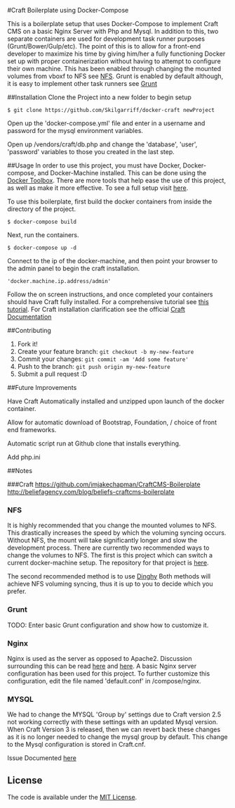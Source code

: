 #Craft Boilerplate using Docker-Compose

This is a boilerplate setup that uses Docker-Compose to implement Craft CMS on a basic Nginx Server with Php and Mysql. In addition to this, two separate containers are used for development task runner purposes (Grunt/Bower/Gulp/etc). The point of this is to allow for a front-end developer to maximize his time by giving him/her a fully functioning Docker set up with proper containerization without having to attempt to configure their own machine. This has been enabled through changing the mounted volumes from vboxf to NFS see [NFS](#nfs). Grunt is enabled by default although, it is easy to implement other task runners see [Grunt](#grunt)

##Installation
Clone the Project into a new folder to begin setup

    $ git clone https://github.com/Skilgarriff/docker-craft newProject

Open up the 'docker-compose.yml' file and enter in a username and password for the mysql environment variables.

Open up /vendors/craft/db.php and change the 'database', 'user', 'password' variables to those you created in the last step.

##Usage
In order to use this project, you must have Docker, Docker-compose, and Docker-Machine installed. This can be done using the [Docker Toolbox](https://www.docker.com/docker-toolbox). There are more tools that help ease the use of this project, as well as make it more effective. To see a full setup visit [here](http://www.seankilgarriff.com/blog/docker).

To use this boilerplate, first build the docker containers from inside the directory of the project.

    $ docker-compose build

Next, run the containers.

    $ docker-compose up -d

Connect to the ip of the docker-machine, and then point your browser to the admin panel to begin the craft installation.

    'docker.machine.ip.address/admin'

Follow the on screen instructions, and once completed your containers should have Craft fully installed. For a comprehensive tutorial see [this tutorial](http://www.SeanKilgarriff.com/blog/docker-craft). For Craft installation clarification see the official [Craft Documentation](https://craftcms.com/docs/installing)

##Contributing

1. Fork it!
2. Create your feature branch: `git checkout -b my-new-feature`
3. Commit your changes: `git commit -am 'Add some feature'`
4. Push to the branch: `git push origin my-new-feature`
5. Submit a pull request :D


##Future Improvements

Have Craft Automatically installed and unzipped upon launch of the docker container.

Allow for automatic download of Bootstrap, Foundation, / choice of front end frameworks.

Automatic script run at Github clone that installs everything.

Add php.ini

##Notes

###Craft
https://github.com/imjakechapman/CraftCMS-Boilerplate
http://beliefagency.com/blog/beliefs-craftcms-boilerplate

### NFS

It is highly recommended that you change the mounted volumes to NFS. This drastically increases the speed by which the voluming syncing occurs. Without NFS, the mount will take significantly longer and slow the development process. There are currently two recommended ways to change the volumes to NFS. The first is this project which can switch a current docker-machine setup. The repository for that project is [here](https://github.com/adlogix/docker-machine-nfs).

The second recommended method is to use [Dinghy](https://github.com/codekitchen/dinghy)
Both methods will achieve NFS voluming syncing, thus it is up to you to decide which you prefer.

### Grunt

TODO: Enter basic Grunt configuration and show how to customize it.

### Nginx

Nginx is used as the server as opposed to Apache2. Discussion surrounding this can be read [here](http://systemsarchitect.net/2013/03/28/apache2-vs-nginx-for-php-application/
) and [here](https://www.digitalocean.com/community/tutorials/apache-vs-nginx-practical-considerations).
A basic Nginx server configuration has been used for this project. To further customize this configuration, edit the file named 'default.conf' in /compose/nginx.

### MYSQL

We had to change the MYSQL 'Group by' settings due to Craft version 2.5 not working correctly with these settings with an updated Mysql version. When Craft Version 3 is released, then we can revert back these changes as it is no longer needed to change the mysql group by default. This change to the Mysql configuration is stored in Craft.cnf.

Issue Documented [here](https://craftcms.stackexchange.com/questions/12084/getting-this-sql-error-group-by-incompatible-with-sql-mode-only-full-group-by/12473)

## License

The code is available under the [MIT License](/LICENSE).
